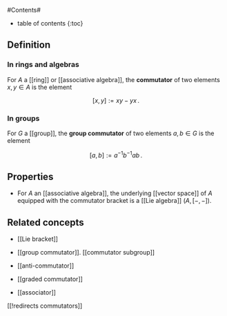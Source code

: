 

#Contents#
* table of contents
{:toc}

## Definition

### In rings and algebras

For $A$ a [[ring]] or [[associative algebra]], the **commutator** of two elements $x,y \in A$ is the element

$$
  [x,y] := x y - y x
  \,.
$$

### In groups

For $G$ a [[group]], the **group commutator** of two elements $a,b \in G$ is the element

$$
  [a,b] := a^{-1} b^{-1} a b
  \,.
$$

## Properties

* For $A$ an [[associative algebra]], the underlying [[vector space]] of $A$ equipped with the commutator bracket is a [[Lie algebra]] $(A,[-,-])$.


## Related concepts

* [[Lie bracket]]

* [[group commutator]]. [[commutator subgroup]]

* [[anti-commutator]]

* [[graded commutator]]

* [[associator]]

[[!redirects commutators]]